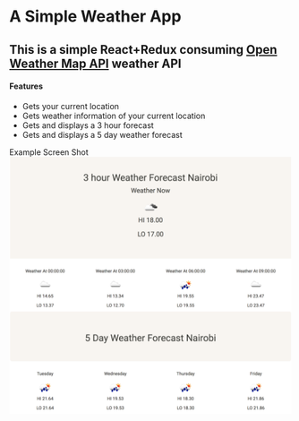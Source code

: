 # A Simple Weather App
## This is a simple React+Redux consuming [Open Weather Map API](https://openweathermap.org/api) weather API

#### Features
- Gets your current location
- Gets weather information of your current location
- Gets and displays a 3 hour forecast
- Gets and displays a 5 day weather forecast

Example Screen Shot
![Alt text](./example.png)
